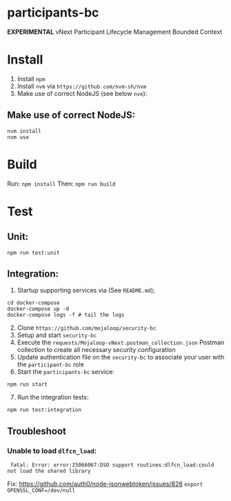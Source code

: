 # participants-bc
**EXPERIMENTAL** vNext Participant Lifecycle Management Bounded Context

# Install
1. Install `npm`
2. Install `nvm` via `https://github.com/nvm-sh/nvm`
3. Make use of correct NodeJS (see below `nve`):

## Make use of correct NodeJS:
```shell
nvm install
nvm use
```

# Build
Run: `npm install`
Then: `npm run build`

# Test

## Unit: 
```shell
npm run test:unit  
```

## Integration:

1. Startup supporting services via (See `README.md`);
```shell
cd docker-compose
docker-compose up -d
docker-compose logs -f # tail the logs
```
2. Clone `https://github.com/mojaloop/security-bc`
3. Setup and start `security-bc`
4. Execute the `requests/Mojaloop-vNext.postman_collection.json` Postman collection to create all necessary security configuration
5. Update authentication file on the `security-bc` to associate your user with the `participant-bc` role
6. Start the `participants-bc` service:
```shell
npm run start
```
7. Run the integration tests:
```shell
npm run test:integration
```

## Troubleshoot

### Unable to load `dlfcn_load`:
```
 fatal: Error: error:25066067:DSO support routines:dlfcn_load:could not load the shared library
```
Fix: https://github.com/auth0/node-jsonwebtoken/issues/826
`export OPENSSL_CONF=/dev/null`

